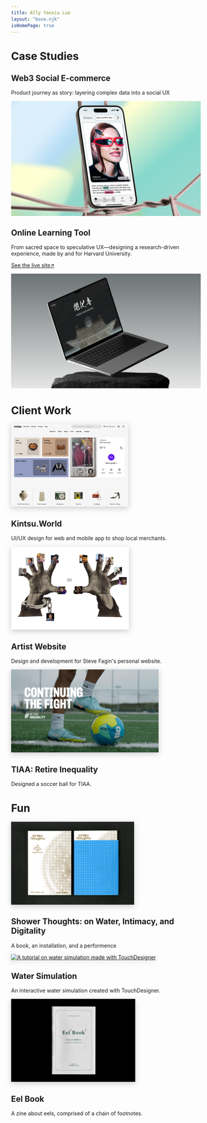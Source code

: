 ```yaml
---
title: Ally Yanxiu Luo
layout: "base.njk"
isHomePage: true
---
```


<div class="parent">
    <div class="div1"><h1>Case Studies</h1></div>
    <div class="div2">
        <h2><a href="./projects/weave/" style="text-decoration: none">Web3 Social E-commerce</a></h2>
        <p>Product journey as story: layering complex data into a social UX</p>
    </div>
    <div class="div3">
        <a href="./projects/weave/">
            <img src="./assets/images/weave.webp" alt="Weave - A marketplace for NFT-paired phygital fashion">
        </a>
    </div>
    <div class="div4">
        <h2><a href="./projects/digitaltemple/" style="text-decoration: none">Online Learning Tool</a></h2>
        <p>From sacred space to speculative UX—designing a research-driven experience, made by and for Harvard University.</p>
        <p><a href="https://www.digitaltemple.art" target="_blank" rel="noopener noreferrer">See the live site↗</a></p>
    </div>
    <div class="div5">
        <a href="./projects/digitaltemple/">
            <img src="./assets/images/digitaltemple.webp" alt="Digital Temple - An interactive archive for cultural heritage site">
        </a>
    </div>
    <div class="div6"><h1>Client Work</h1></div>
    <div class="div7">
        <a href="https://www.kintsu.world/" target="_blank" rel="noopener noreferrer"><img src="./assets/images/kintsu.png" alt="Cover image for Kintsu App" style="filter: drop-shadow(0 4px 8px rgba(0, 0, 0, 0.2));" height="220"></a>
        <h2><a href="https://www.kintsu.world/" style="text-decoration: none; height: 200px">Kintsu.World</a></h2>
        <p>UI/UX design for web and mobile app to shop local merchants.</p>
    </div>
    <div class="div8">
        <a href="https://www.stevefagin.com/" target="_blank" rel="noopener noreferrer"><img src="./assets/images/SteveFagin.png" alt="Cover image for Steve Fagin's personal website" style="filter: drop-shadow(0 4px 8px rgba(0, 0, 0, 0.2));height: 220px "></a>
        <h2><a href="https://www.stevefagin.com/" style="text-decoration: none">Artist Website</a></h2>
        <p>Design and development for Steve Fagin's personal website.</p>
    </div>
    <div class="div9">
        <a href="https://retireinequality.com/soccer/" target="_blank" rel="noopener noreferrer"><img src="./assets/images/tiaa.png" alt="Soccer ball design for TIAA's retire inequality campaign" style="filter: drop-shadow(0 4px 8px rgba(0, 0, 0, 0.2)); height: 220px"></a>
        <h2><a href="https://retireinequality.com/soccer/" style="text-decoration: none">TIAA: Retire Inequality</a></h2>
        <p>Designed a soccer ball for TIAA.</p>
    </div>
    <div class="div10"><h1>Fun</h1></div>
    <div class="div11">
        <a href="./projects/shower" target="_blank" rel="noopener noreferrer"><img src="./assets/images/ShowerThoughts.png" alt="Image of a book called Shower Thoughts" style="filter: drop-shadow(0 4px 8px rgba(0, 0, 0, 0.2)); height: 220px"></a>
        <h2><a href="./projects/shower" style="text-decoration: none">Shower Thoughts: on Water, Intimacy, and Digitality</a></h2>
        <p>A book, an installation, and a performence</p>
    </div>
    <div class="div12">
        <a href="https://www.youtube.com/watch?v=7n5AXpsue5k" target="_blank" rel="noopener noreferrer"><img src="./assets/images/water.gif" alt="A tutorial on water simulation made with TouchDesigner" style="filter: drop-shadow(0 4px 8px rgba(0, 0, 0, 0.2)); height: 220px"></a>
        <h2><a href="https://www.youtube.com/watch?v=7n5AXpsue5k/" style="text-decoration: none">Water Simulation</a></h2>
        <p>An interactive water simulation created with TouchDesigner.</p>
    </div>
    <div class="div13">
        <a href="/" target="_blank" rel="noopener noreferrer"><img src="./assets/images/eelbook.gif" alt="Zine about eels" style="filter: drop-shadow(0 4px 8px rgba(0, 0, 0, 0.2)); height: 220px"></a>
        <h2><a href="/" style="text-decoration: none">Eel Book</a></h2>
        <p>A zine about eels, comprised of a chain of footnotes.</p>
    </div>
</div>
<br><br>